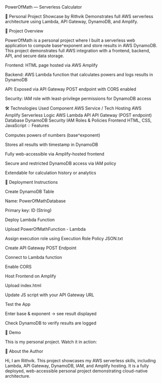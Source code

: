 PowerOfMath — Serverless Calculator

🚀 Personal Project Showcase by Rithvik
Demonstrates full AWS serverless architecture using Lambda, API Gateway, DynamoDB, and Amplify.

📌 Project Overview

PowerOfMath is a personal project where I built a serverless web application to compute base^exponent and store results in AWS DynamoDB. This project demonstrates full AWS integration with a frontend, backend, API, and secure data storage.

Frontend: HTML page hosted via AWS Amplify

Backend: AWS Lambda function that calculates powers and logs results in DynamoDB

API: Exposed via API Gateway POST endpoint with CORS enabled

Security: IAM role with least-privilege permissions for DynamoDB access

🛠️ Technologies Used
Component	AWS Service / Tech
Hosting	AWS Amplify
Serverless Logic	AWS Lambda
API	API Gateway (POST endpoint)
Database	DynamoDB
Security	IAM Roles & Policies
Frontend	HTML, CSS, JavaScript
💡 Features

Computes powers of numbers (base^exponent)

Stores all results with timestamp in DynamoDB

Fully web-accessible via Amplify-hosted frontend

Secure and restricted DynamoDB access via IAM policy

Extendable for calculation history or analytics

🚀 Deployment Instructions

Create DynamoDB Table

Name: PowerOfMathDatabase

Primary key: ID (String)

Deploy Lambda Function

Upload PowerOfMathFunction - Lambda

Assign execution role using Execution Role Policy JSON.txt

Create API Gateway POST Endpoint

Connect to Lambda function

Enable CORS

Host Frontend on Amplify

Upload index.html

Update JS script with your API Gateway URL

Test the App

Enter base & exponent → see result displayed

Check DynamoDB to verify results are logged

🎥 Demo

This is my personal project. Watch it in action:


👤 About the Author

Hi, I am Rithvik.
This project showcases my AWS serverless skills, including Lambda, API Gateway, DynamoDB, IAM, and Amplify hosting. It is a fully deployed, web-accessible personal project demonstrating cloud-native architecture.
